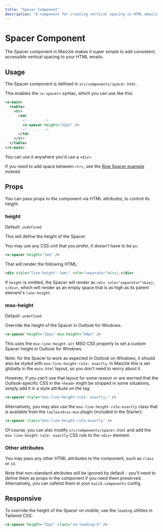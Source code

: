 ```yaml
---
title: "Spacer Component"
description: "A component for creating vertical spacing in HTML emails built with Maizzle."
---
```


# Spacer Component

The Spacer component in Maizzle makes it super simple to add consistent, accessible vertical spacing to your HTML emails.

## Usage

The Spacer component is defined in `src/components/spacer.html`.

This enables the `<x-spacer>` syntax, which you can use like this:

<code-sample title="src/templates/example.html">

  ```xml
  <x-main>
    <table>
      <tr>
        <td>
          <!-- ... -->
          <x-spacer height="32px" />
          <!-- ... -->
        </td>
      </tr>
    </table>
  </x-main>
  ```

</code-sample>

You can use it anywhere you'd use a `<div>`.

If you need to add space between `<tr>`, see the [Row Spacer example](/docs/examples/spacers#row) instead.

## Props

You can pass props to the component via HTML attributes, to control its height.

### height

Default: `undefined`

This will define the height of the Spacer.

You may use any CSS unit that you prefer, it doesn't have to be `px`.

<code-sample title="src/templates/example.html">

  ```xml
  <x-spacer height="1em" />
  ```

</code-sample>

That will render the following HTML:

<code-sample title="src/templates/example.html">

  ```xml
  <div style="line-height: 1em;" role="separator">&zwj;</div>
  ```

</code-sample>

If `height` is omitted, the Spacer will render as `<div role="separator">&zwj;</div>`, which will render as an empty space that is as high as its parent element's `line-height`.

### mso-height

Default: `undefined`

Override the height of the Spacer in Outlook for Windows.

<code-sample title="src/templates/example.html">

  ```xml
  <x-spacer height="32px" mso-height="30px" />
  ```

</code-sample>

This uses the `mso-line-height-alt` MSO CSS property to set a custom Spacer height in Outlook for Windows.

Note: for the Spacer to work as expected in Outlook on Windows, it should also be styled with `mso-line-height-rule: exactly`. In Maizzle this is set globally in the `main.html` layout, so you don't need to worry about it.

However, if you can't use that layout for some reason or are worried that the Outlook-specific CSS in the `<head>` might be stripped in some situations, simply add it in a style attribute on the tag:

<code-sample title="src/templates/example.html">

  ```xml
  <x-spacer style="mso-line-height-rule: exactly;" />
  ```

</code-sample>

Alternatively, you may also use the `mso-line-height-rule-exactly` class that is available from the `tailwindcss-mso` plugin (included in the Starter):

<code-sample title="src/templates/example.html">

  ```xml
  <x-spacer class="mso-line-height-rule-exactly" />
  ```

</code-sample>

Of course, you can also modify `src/components/spacer.html` and add the `mso-line-height-rule: exactly` CSS rule to the `<div>` element.

### Other attributes

You may pass any other HTML attributes to the component, such as `class` or `id`.

Note that non-standard attributes will be ignored by default - you'll need to define them as props in the component if you need them preserved. Alternatively, you can safelist them in your `build.components` config.

## Responsive

To override the height of the Spacer on mobile, use the `leading` utilities in Tailwind CSS:

<code-sample title="src/templates/example.html">

  ```xml
  <x-spacer height="32px" class="sm:leading-4" />
  ```

</code-sample>
